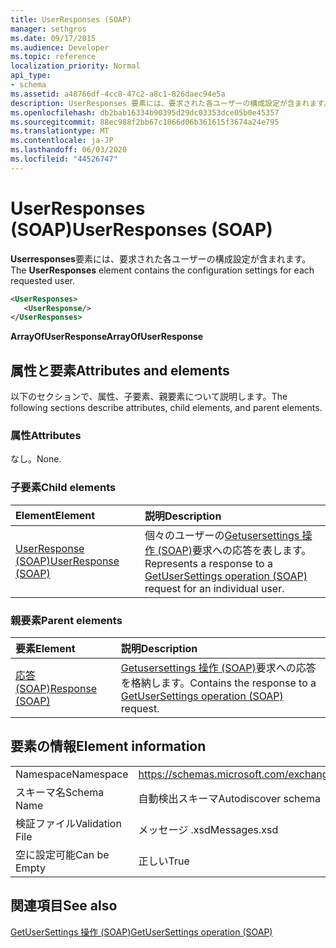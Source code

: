 ```yaml
---
title: UserResponses (SOAP)
manager: sethgros
ms.date: 09/17/2015
ms.audience: Developer
ms.topic: reference
localization_priority: Normal
api_type:
- schema
ms.assetid: a48766df-4cc8-47c2-a8c1-826daec94e5a
description: UserResponses 要素には、要求された各ユーザーの構成設定が含まれます。
ms.openlocfilehash: db2bab16334b90395d29dc03353dce05b0e45357
ms.sourcegitcommit: 88ec988f2bb67c1866d06b361615f3674a24e795
ms.translationtype: MT
ms.contentlocale: ja-JP
ms.lasthandoff: 06/03/2020
ms.locfileid: "44526747"
---
```

# <a name="userresponses-soap"></a><span data-ttu-id="3208a-103">UserResponses (SOAP)</span><span class="sxs-lookup"><span data-stu-id="3208a-103">UserResponses (SOAP)</span></span>

<span data-ttu-id="3208a-104">**Userresponses**要素には、要求された各ユーザーの構成設定が含まれます。</span><span class="sxs-lookup"><span data-stu-id="3208a-104">The **UserResponses** element contains the configuration settings for each requested user.</span></span> 
  
```XML
<UserResponses>
   <UserResponse/>
</UserResponses>
```

 <span data-ttu-id="3208a-105">**ArrayOfUserResponse**</span><span class="sxs-lookup"><span data-stu-id="3208a-105">**ArrayOfUserResponse**</span></span>
## <a name="attributes-and-elements"></a><span data-ttu-id="3208a-106">属性と要素</span><span class="sxs-lookup"><span data-stu-id="3208a-106">Attributes and elements</span></span>

<span data-ttu-id="3208a-107">以下のセクションで、属性、子要素、親要素について説明します。</span><span class="sxs-lookup"><span data-stu-id="3208a-107">The following sections describe attributes, child elements, and parent elements.</span></span>
  
### <a name="attributes"></a><span data-ttu-id="3208a-108">属性</span><span class="sxs-lookup"><span data-stu-id="3208a-108">Attributes</span></span>

<span data-ttu-id="3208a-109">なし。</span><span class="sxs-lookup"><span data-stu-id="3208a-109">None.</span></span>
  
### <a name="child-elements"></a><span data-ttu-id="3208a-110">子要素</span><span class="sxs-lookup"><span data-stu-id="3208a-110">Child elements</span></span>

|<span data-ttu-id="3208a-111">**Element**</span><span class="sxs-lookup"><span data-stu-id="3208a-111">**Element**</span></span>|<span data-ttu-id="3208a-112">**説明**</span><span class="sxs-lookup"><span data-stu-id="3208a-112">**Description**</span></span>|
|:-----|:-----|
|[<span data-ttu-id="3208a-113">UserResponse (SOAP)</span><span class="sxs-lookup"><span data-stu-id="3208a-113">UserResponse (SOAP)</span></span>](userresponse-soap.md) <br/> |<span data-ttu-id="3208a-114">個々のユーザーの[Getusersettings 操作 (SOAP)](getusersettings-operation-soap.md)要求への応答を表します。</span><span class="sxs-lookup"><span data-stu-id="3208a-114">Represents a response to a [GetUserSettings operation (SOAP)](getusersettings-operation-soap.md) request for an individual user.</span></span>  <br/> |
   
### <a name="parent-elements"></a><span data-ttu-id="3208a-115">親要素</span><span class="sxs-lookup"><span data-stu-id="3208a-115">Parent elements</span></span>

|<span data-ttu-id="3208a-116">**要素**</span><span class="sxs-lookup"><span data-stu-id="3208a-116">**Element**</span></span>|<span data-ttu-id="3208a-117">**説明**</span><span class="sxs-lookup"><span data-stu-id="3208a-117">**Description**</span></span>|
|:-----|:-----|
|[<span data-ttu-id="3208a-118">応答 (SOAP)</span><span class="sxs-lookup"><span data-stu-id="3208a-118">Response (SOAP)</span></span>](response-soap.md) <br/> |<span data-ttu-id="3208a-119">[Getusersettings 操作 (SOAP)](getusersettings-operation-soap.md)要求への応答を格納します。</span><span class="sxs-lookup"><span data-stu-id="3208a-119">Contains the response to a [GetUserSettings operation (SOAP)](getusersettings-operation-soap.md) request.</span></span>  <br/> |
   
## <a name="element-information"></a><span data-ttu-id="3208a-120">要素の情報</span><span class="sxs-lookup"><span data-stu-id="3208a-120">Element information</span></span>

|||
|:-----|:-----|
|<span data-ttu-id="3208a-121">Namespace</span><span class="sxs-lookup"><span data-stu-id="3208a-121">Namespace</span></span>  <br/> |https://schemas.microsoft.com/exchange/2010/Autodiscover  <br/> |
|<span data-ttu-id="3208a-122">スキーマ名</span><span class="sxs-lookup"><span data-stu-id="3208a-122">Schema Name</span></span>  <br/> |<span data-ttu-id="3208a-123">自動検出スキーマ</span><span class="sxs-lookup"><span data-stu-id="3208a-123">Autodiscover schema</span></span>  <br/> |
|<span data-ttu-id="3208a-124">検証ファイル</span><span class="sxs-lookup"><span data-stu-id="3208a-124">Validation File</span></span>  <br/> |<span data-ttu-id="3208a-125">メッセージ .xsd</span><span class="sxs-lookup"><span data-stu-id="3208a-125">Messages.xsd</span></span>  <br/> |
|<span data-ttu-id="3208a-126">空に設定可能</span><span class="sxs-lookup"><span data-stu-id="3208a-126">Can be Empty</span></span>  <br/> |<span data-ttu-id="3208a-127">正しい</span><span class="sxs-lookup"><span data-stu-id="3208a-127">True</span></span>  <br/> |
   
## <a name="see-also"></a><span data-ttu-id="3208a-128">関連項目</span><span class="sxs-lookup"><span data-stu-id="3208a-128">See also</span></span>



[<span data-ttu-id="3208a-129">GetUserSettings 操作 (SOAP)</span><span class="sxs-lookup"><span data-stu-id="3208a-129">GetUserSettings operation (SOAP)</span></span>](getusersettings-operation-soap.md)

